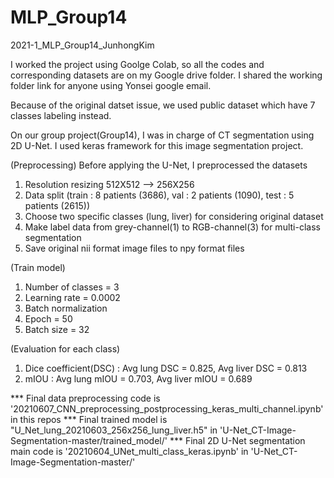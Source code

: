 # MLP_Group14
2021-1_MLP_Group14_JunhongKim


I worked the project using Goolge Colab, so all the codes and corresponding datasets are on my Google drive folder.
I shared the working folder link for anyone using Yonsei google email.


Because of the original datset issue, we used public dataset which have 7 classes labeling instead.


On our group project(Group14), I was in charge of CT segmentation using 2D U-Net.
I used keras framework for this image segmentation project.

(Preprocessing)
Before applying the U-Net, I preprocessed the datasets
1. Resolution resizing 512X512 --> 256X256
2. Data split (train : 8 patients (3686), val : 2 patients (1090), test : 5 patients (2615))
3. Choose two specific classes (lung, liver) for considering original dataset
4. Make label data from grey-channel(1) to RGB-channel(3) for multi-class segmentation
5. Save original nii format image files to npy format files

(Train model)
1. Number of classes = 3
2. Learning rate = 0.0002
3. Batch normalization
4. Epoch = 50
5. Batch size = 32


(Evaluation for each class)
1. Dice coefficient(DSC) : Avg lung DSC = 0.825, Avg liver DSC = 0.813
2. mIOU : Avg lung mIOU = 0.703, Avg liver mIOU = 0.689


*** Final data preprocessing code is '20210607_CNN_preprocessing_postprocessing_keras_multi_channel.ipynb' in this repos
*** Final trained model is "U_Net_lung_20210603_256x256_lung_liver.h5" in 'U-Net_CT-Image-Segmentation-master/trained_model/'
*** Final 2D U-Net segmentation main code is '20210604_UNet_multi_class_keras.ipynb' in 'U-Net_CT-Image-Segmentation-master/'
